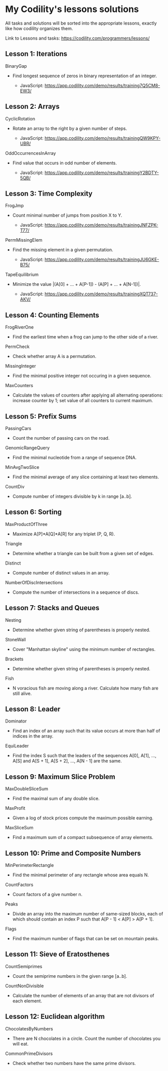 My Codility's lessons solutions
==============================================

All tasks and solutions will be sorted into the appropriate lessons, exactly like how codility organizes them. 

Link to Lessons and tasks: https://codility.com/programmers/lessons/


Lesson 1: Iterations
--------------------
BinaryGap
- Find longest sequence of zeros in binary representation of an integer.
  
  - JavaScript: https://app.codility.com/demo/results/training7Q5CM8-EW3/


Lesson 2: Arrays
----------------
CyclicRotation
* Rotate an array to the right by a given number of steps.

  * JavaScript: https://app.codility.com/demo/results/trainingQW9KPY-UBR/

OddOccurrencesInArray
* Find value that occurs in odd number of elements.

  * JavaScript: https://app.codility.com/demo/results/trainingY2BDTY-5QB/


Lesson 3: Time Complexity
-------------------------
FrogJmp
* Count minimal number of jumps from position X to Y.

  * JavaScript: https://app.codility.com/demo/results/trainingJNFZPK-T77/

PermMissingElem
* Find the missing element in a given permutation. 

  * JavaScript: https://app.codility.com/demo/results/trainingJU6GKE-B75/

TapeEquilibrium
* Minimize the value |(A[0] + ... + A[P-1]) - (A[P] + ... + A[N-1])|.

  * JavaScript: https://app.codility.com/demo/results/trainingXQT737-AKV/


Lesson 4: Counting Elements
---------------------------
FrogRiverOne
* Find the earliest time when a frog can jump to the other side of a river.

PermCheck
* Check whether array A is a permutation.

MissingInteger
* Find the minimal positive integer not occuring in a given sequence.

MaxCounters
* Calculate the values of counters after applying all alternating operations: increase counter by 1; set value of all counters to current maximum.


Lesson 5: Prefix Sums
--------------------
PassingCars
* Count the number of passing cars on the road.

GenomicRangeQuery
* Find the minimal nucleotide from a range of sequence DNA.

MinAvgTwoSlice
* Find the minimal average of any slice containing at least two elements.

CountDiv
* Compute number of integers divisible by k in range [a..b].


Lesson 6: Sorting
-----------------
MaxProductOfThree
* Maximize A[P]\*A[Q]\*A[R] for any triplet (P, Q, R).

Triangle
* Determine whether a triangle can be built from a given set of edges.

Distinct
* Compute number of distinct values in an array.

NumberOfDiscIntersections
* Compute the number of intersections in a sequence of discs.


Lesson 7: Stacks and Queues
---------------------------
Nesting
* Determine whether given string of parentheses is properly nested.

StoneWall
* Cover "Manhattan skyline" using the minimum number of rectangles.

Brackets
* Determine whether given string of parentheses is properly nested.

Fish
* N voracious fish are moving along a river. Calculate how many fish are still alive.


Lesson 8: Leader
----------------
Dominator
* Find an index of an array such that its value occurs at more than half of indices in the array. 

EquiLeader
* Find the index S such that the leaders of the sequences A[0], A[1], ..., A[S] and A[S + 1], A[S + 2], ..., A[N - 1] are the same.


Lesson 9: Maximum Slice Problem
-------------------------------
MaxDoubleSliceSum
* Find the maximal sum of any double slice.

MaxProfit
* Given a log of stock prices compute the maximum possible earning.

MaxSliceSum
* Find a maximum sum of a compact subsequence of array elements.


Lesson 10: Prime and Composite Numbers
-------------------------------------
MinPerimeterRectangle
* Find the minimal perimeter of any rectangle whose area equals N.

CountFactors
* Count factors of a give number n.

Peaks
* Divide an array into the maximum number of same-sized blocks, each of which should contain an index P such that A[P - 1] < A[P] > A[P + 1].

Flags
* Find the maximum number of flags that can be set on mountain peaks.


Lesson 11: Sieve of Eratosthenes
-------------------------------
CountSemiprimes
* Count the semiprime numbers in the given range [a..b].

CountNonDivisible
* Calculate the number of elements of an array that are not divisors of each element.


Lesson 12: Euclidean algorithm
------------------------------
ChocolatesByNumbers
* There are N chocolates in a circle. Count the number of chocolates you will eat.


CommonPrimeDivisors
* Check whether two numbers have the same prime divisors.
